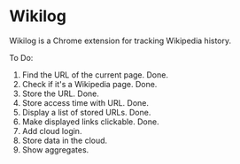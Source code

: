 # Wikilog
Wikilog is a Chrome extension for tracking Wikipedia history.

To Do:
1. Find the URL of the current page. Done.
2. Check if it's a Wikipedia page. Done.
3. Store the URL. Done.
4. Store access time with URL. Done.
5. Display a list of stored URLs. Done.
6. Make displayed links clickable. Done.
7. Add cloud login.
8. Store data in the cloud.
9. Show aggregates.
